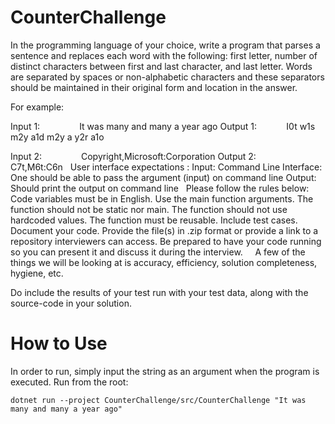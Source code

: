 # CounterChallenge
In the programming language of your choice, write a program that parses a sentence and replaces each word with the following: first letter, number of distinct characters between first and last character, and last letter. 
Words are separated by spaces or non-alphabetic characters and these separators should be maintained in their original form and location in the answer. 

For example:

Input 1:                It was many and many a year ago
Output 1:            I0t w1s m2y a1d m2y a y2r a1o

Input 2:                Copyright,Microsoft:Corporation
Output 2:            C7t,M6t:C6n
 
User interface expectations :
Input: Command Line Interface: One should be able to pass the argument (input) on command line
Output: Should print the output on command line
 
Please follow the rules below:
 
Code variables must be in English.
Use the main function arguments.
The function should not be static nor main.
The function should not use hardcoded values.
The function must be reusable.
Include test cases.
Document your code.
Provide the file(s) in .zip format or provide a link to a repository interviewers can access.
Be prepared to have your code running so you can present it and discuss it during the interview.
 
 
A few of the things we will be looking at is accuracy, efficiency, solution completeness, hygiene, etc. 

Do include the results of your test run with your test data, along with the source-code in your solution.

# How to Use

In order to run, simply input the string as an argument when the program is executed.  Run from the root:

`dotnet run --project CounterChallenge/src/CounterChallenge "It was many and many a year ago"`